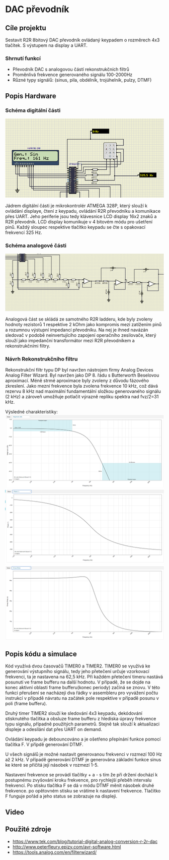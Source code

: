 # DAC převodník

## Cíle projektu

Sestavit R2R 8bitový DAC převodník ovládaný keypadem o rozměrech 4x3 tlačítek. S výstupem na display a UART.
### Shrnutí funkcí
* Převodník DAC s analogovou částí rekonstrukčních filtrů
* Proměnlivá frekvence generovaného signálu 100-2000Hz
* Různé typy signálů: (sinus, pila, obdélník, trojúhelník, pulzy, DTMF)
	


## Popis Hardware

### Schéma digitální části

![Digi_schema](images/schema_digi.PNG )

Jádrem digitální části je mikrokontrolér ATMEGA 328P, který slouží k ovládání displaye, čtení z keypadu, ovládání R2R převodníku a komunikace přes UART. Jeho periferie jsou tedy klávesnice LCD display 16x2 znaků a R2R převodník. 
LCD display komunikuje v 4 bitovém módu pro ušetření pinů. Každý sloupec respektive tlačítko keypadu se čte s opakovací frekvencí 325 Hz.

### Schéma analogové části
![Digi_schema](images/schema_analog.PNG )

Analogová část se skládá ze samotného R2R ladderu, kde byly zvoleny hodnoty rezistorů 1 respektive 2 kOhm jako kompromis mezi zatížením pinů a rozumnou výstupní impedancí převodníku. Na nej je ihned navázán sledovač v podobě 
neinvertujícího zapojení operačního zesilovače, který slouží jako impedanční transformátor mezi R2R převodníkem a rekonstrukčními filtry.

### Návrh Rekonstrukčního filtru
Rekonstrukční filtr typu DP byl navržen nástrojem firmy Analog Devices Analog Filter Wizard. Byl navržen jako DP 8. řádu s Butterworth Beselovou aproximací. Méně strmé aproximace byly zvoleny z důvodu fázového zkreslení.
Jako mezní frekvence byla zvolena frekvence 10 kHz, což dává rezervu 8 kHz nad maximální fundamentální složkou generovaného signálu (2 kHz) a zároveň umožňuje potlačit výrazně repliku spektra nad fvz/2=31 kHz.

Výsledné charakteristiky:
![Amplitude char](images/amplitude_char.PNG )
![Phase char](images/Phase_char.PNG )
![Group delay](images/grp_delay.PNG )
## Popis kódu a simulace

Kód využívá dvou časovačů TIMER0 a TIMER2. TIMER0 se využívá ke generování výstupního signálu, tedy jeho přetečení určuje vzorkovací frekvenci, ta je nastavena na 62,5 kHz. Při každém přetečení timeru nastává posunutí 
ve frame bufferu na další hodnotu. V případě, že se dojde na konec aktivní oblasti frame bufferu(konec periody) začíná se znovu. V této funkci přerušení se nacházejí dva řádky v assembleru pro vyvážení počtu instrukcí 
v případě návratu na začátek pole respektive v případě posunu v poli (frame bufferu).

Druhý timer TIMER2 slouží ke sledování 4x3 keypadu, dekódování stisknutého tlačítka a obsluze frame bufferu z hlediska úpravy frekvence typu signálu, případně použitých parametrů. Stejně tak slouží k aktualizaci displeje
a odesílání dat přes UART on demand. 

Ovládání keypadu je debouncováno a je ošetřeno přepínání funkce pomocí tlačítka F. V přípdě generování DTMF.

U všech signálů je možné nastavit generovanou frekvenci v rozmezí 100 Hz až 2 kHz. V případě generování DTMF je generována základní funkce sinus ke které se přičítá její násobek v rozmezí 1-5.

Nastavení frekvence se provádí tlačítky + a - s tím že při držení dochází k postupnému zvyšování kroku frekvence, pro rychlejší přeběh intervalu frekvencí.
Po stisku tlačítka F se dá v módu DTMF měnit násobek druhé frekvence. po opětovném stisku se vrátíme k nastavení frekvence. Tlačítko F funguje pořád a jeho status se zobrazuje na displeji.

## Video



## Použité zdroje

* https://www.tek.com/blog/tutorial-digital-analog-conversion-r-2r-dac
* http://www.peterfleury.epizy.com/avr-software.html
* https://tools.analog.com/en/filterwizard/